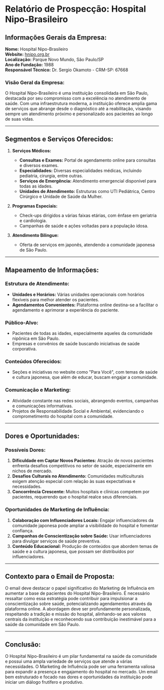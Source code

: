 # Relatório de Prospecção: Hospital Nipo-Brasileiro

## Informações Gerais da Empresa:
**Nome:** Hospital Nipo-Brasileiro  
**Website:** [hnipo.org.br](http://www.hnipo.org.br)  
**Localização:** Parque Novo Mundo, São Paulo/SP  
**Ano de Fundação:** 1988  
**Responsável Técnico:** Dr. Sergio Okamoto - CRM-SP: 67668  

### Visão Geral da Empresa:
O Hospital Nipo-Brasileiro é uma instituição consolidada em São Paulo, destacada por seu compromisso com a excelência no atendimento de saúde. Com uma infraestrutura moderna, a instituição oferece amplia gama de serviços que abrange desde o diagnóstico até a reabilitação, visando sempre um atendimento próximo e personalizado aos pacientes ao longo de suas vidas.

---

## Segmentos e Serviços Oferecidos:
1. **Serviços Médicos:**
   - **Consultas e Exames:** Portal de agendamento online para consultas e diversos exames.
   - **Especialidades:** Diversas especialidades médicas, incluindo pediatria, cirurgia, entre outras.
   - **Serviços de Emergência:** Atendimento emergencial disponível para todas as idades.
   - **Unidades de Atendimento:** Estruturas como UTI Pediátrica, Centro Cirúrgico e Unidade de Saúde da Mulher.

2. **Programas Especiais:**
   - Check-ups dirigidos a várias faixas etárias, com ênfase em geriatria e cardiologia.
   - Campanhas de saúde e ações voltadas para a população idosa.

3. **Atendimento Bilingue:**
   - Oferta de serviços em japonês, atendendo a comunidade japonesa de São Paulo.

---

## Mapeamento de Informações:

### Estrutura de Atendimento:
- **Unidades e Horários:** Várias unidades operacionais com horários flexíveis para melhor atender os pacientes.
- **Agendamentos Convenientes:** Plataforma online destina-se a facilitar o agendamento e aprimorar a experiência do paciente.

### Público-Alvo:
- Pacientes de todas as idades, especialmente aqueles da comunidade nipônica em São Paulo.
- Empresas e convênios de saúde buscando iniciativas de saúde corporativa.

### Conteúdos Oferecidos:
- Seções e iniciativas no website como "Para Você", com temas de saúde e cultura japonesa, que além de educar, buscam engajar a comunidade.

### Comunicação e Marketing:
- Atividade constante nas redes sociais, abrangendo eventos, campanhas e comunicações informativas.
- Projetos de Responsabilidade Social e Ambiental, evidenciando o comprometimento do hospital com a comunidade.

---

## Dores e Oportunidades:

### Possíveis Dores:
1. **Dificuldade em Captar Novos Pacientes:** Atração de novos pacientes enfrenta desafios competitivos no setor de saúde, especialmente em nichos de mercado.
2. **Desafios Culturais no Atendimento:** Comunidades multiculturais exigem atenção especial com relação às suas expectativas e necessidades.
3. **Concorrência Crescente:** Muitos hospitais e clínicas competem por pacientes, requerendo que o hospital realce seus diferenciais.

### Oportunidades de Marketing de Influência:
1. **Colaboração com Influenciadores Locais:** Engajar influenciadores da comunidade japonesa pode ampliar a visibilidade do hospital e fomentar confiança.
2. **Campanhas de Conscientização sobre Saúde:** Usar influenciadores para divulgar serviços de saúde preventiva.
3. **Conteúdo Educacional:** Produção de conteúdos que abordem temas de saúde e a cultura japonesa, que possam ser distribuídos por influenciadores.

---

## Contexto para o Email de Proposta:
O email deve destacar o papel significativo do Marketing de Influência em aumentar a base de pacientes do Hospital Nipo-Brasileiro. É necessário ressaltar como essa estratégia pode contribuir para impulsionar a conscientização sobre saúde, potencializando agendamentos através da plataforma online. A abordagem deve ser profundamente personalizada, respeitando a tradição e missão do hospital, alinhando-se aos valores centrais da instituição e reconhecendo sua contribuição inestimável para a saúde da comunidade em São Paulo.

---

## Conclusão:
O Hospital Nipo-Brasileiro é um pilar fundamental na saúde da comunidade e possui uma ampla variedade de serviços que atende a várias necessidades. O Marketing de Influência pode ser uma ferramenta valiosa para expandir a presença e engajamento do hospital no mercado. Um email bem estruturado e focado nas dores e oportunidades da instituição pode iniciar um diálogo frutífero e produtivo.